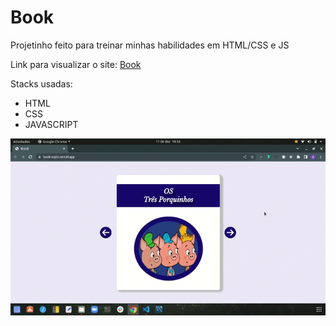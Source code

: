 # Book
Projetinho feito para treinar minhas habilidades em HTML/CSS e JS

Link para visualizar o site: <a href="https:https://book-orpin.vercel.app/" target="_blank">Book</a>

Stacks usadas:
  - HTML
  - CSS
  - JAVASCRIPT
  
<img src="./img/projeto.gif" />
